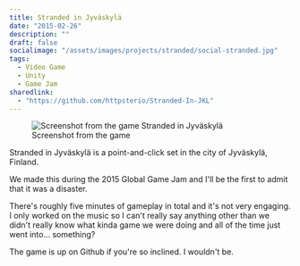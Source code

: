```yaml
---
title: Stranded in Jyväskylä
date: "2015-02-26"
description: ""
draft: false
socialimage: "/assets/images/projects/stranded/social-stranded.jpg"
tags:
  - Video Game
  - Unity
  - Game Jam
sharedlink: 
  - "https://github.com/httpsterio/Stranded-In-JKL"
---
```


<figure>
  <img src="/assets/images/projects/stranded/stranded-screenshot.webp" alt="Screenshot from the game Stranded in Jyväskylä" title="Screenshot from the game Stranded in Jyväskylä"/>
  <figcaption>Screenshot from the game</figcaption>
</figure>

Stranded in Jyväskylä is a point-and-click set in the city of Jyväskylä, Finland.

We made this during the 2015 Global Game Jam and I'll be the first to admit that it was a disaster.

There's roughly five minutes of gameplay in total and it's not very engaging. I only worked on the music so I can't really say anything other than we didn't really know what kinda game we were doing and all of the time just went into... something?

The game is up on Github if you're so inclined. I wouldn't be.